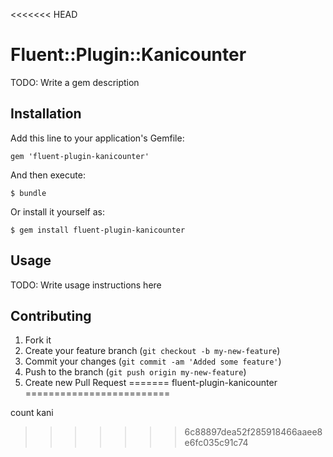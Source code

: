 <<<<<<< HEAD
# Fluent::Plugin::Kanicounter

TODO: Write a gem description

## Installation

Add this line to your application's Gemfile:

    gem 'fluent-plugin-kanicounter'

And then execute:

    $ bundle

Or install it yourself as:

    $ gem install fluent-plugin-kanicounter

## Usage

TODO: Write usage instructions here

## Contributing

1. Fork it
2. Create your feature branch (`git checkout -b my-new-feature`)
3. Commit your changes (`git commit -am 'Added some feature'`)
4. Push to the branch (`git push origin my-new-feature`)
5. Create new Pull Request
=======
fluent-plugin-kanicounter
=========================

count kani
>>>>>>> 6c88897dea52f285918466aaee8e6fc035c91c74
